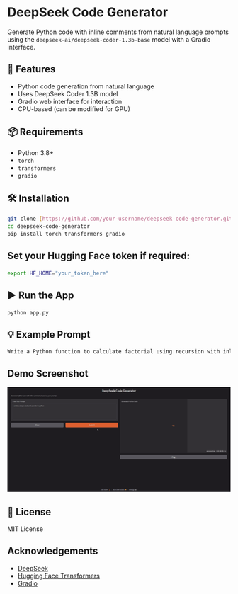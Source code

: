 ﻿# DeepSeek Code Generator

Generate Python code with inline comments from natural language prompts using the `deepseek-ai/deepseek-coder-1.3b-base` model with a Gradio interface.

## 🚀 Features

- Python code generation from natural language
- Uses DeepSeek Coder 1.3B model
- Gradio web interface for interaction
- CPU-based (can be modified for GPU)

## 📦 Requirements

- Python 3.8+
- `torch`
- `transformers`
- `gradio`

## 🛠 Installation

```bash
git clone [https://github.com/your-username/deepseek-code-generator.git](https://github.com/Agent47c/DeepSeek_Code_Generator.git   )
cd deepseek-code-generator
pip install torch transformers gradio
```
## Set your Hugging Face token if required:
```bash
export HF_HOME="your_token_here"
```
## ▶️ Run the App
```bash
python app.py
```
## 💡 Example Prompt
```bash
Write a Python function to calculate factorial using recursion with inline comments.
```
## Demo Screenshot
![App UI showing code generation output](/Demo.png)

## 📄 License
MIT License

## Acknowledgements

- [DeepSeek](https://huggingface.co/deepseek-ai)
- [Hugging Face Transformers](https://huggingface.co/docs/transformers)
- [Gradio](https://gradio.app)

